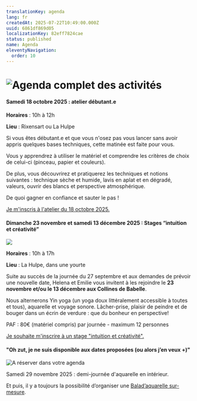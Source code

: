 ```yaml
---
translationKey: agenda
lang: fr
createdAt: 2025-07-22T10:49:00.000Z
uuid: 6861df869d05
localizationKey: 82eff7824cae
status: published
name: Agenda
eleventyNavigation:
  order: 10
---
```

# ![Agenda complet des activités](/_images/Agenda%20complet%20des%20activit%C3%A9s-1.webp)

#### 

#### Samedi 18 octobre 2025 : atelier débutant.e

**Horaires** : 10h à 12h

**Lieu** : Rixensart ou La Hulpe

Si vous êtes débutant.e et que vous n'osez pas vous lancer sans avoir appris quelques bases techniques, cette matinée est faite pour vous. 

Vous y apprendrez à utiliser le matériel et comprendre les critères de choix de celui-ci (pinceau, papier et couleurs). 

De plus, vous découvrirez et pratiquerez les techniques et notions suivantes : technique sèche et humide, lavis en aplat et en dégradé, valeurs, ouvrir des blancs et perspective atmosphérique. 

De quoi gagner en confiance et sauter le pas !

[Je m'inscris à l'atelier du 18 octobre 2025.](https://forms.gle/rjB3wdFDPHmkwAaR9)

#### Dimanche 23 novembre et samedi 13 décembre 2025 : Stages “intuition et créativité”

![](/_images/Stages%20%C2%AB%20intuition%20et%20cr%C3%A9ativit%C3%A9%20%C2%BB%20%282%29.webp)

**Horaires** : 10h à 17h

**Lieu** : La Hulpe, dans une yourte

Suite au succès de la journée du 27 septembre et aux demandes de prévoir une nouvelle date, Helena et Emilie vous invitent à les rejoindre le **23 novembre et/ou le 13 décembre aux Collines de Babelle**. 

Nous alternerons Yin yoga (un yoga doux littéralement accessible à toutes et tous), aquarelle et voyage sonore. Lâcher-prise, plaisir de peindre et de bouger dans un écrin de verdure : que du bonheur en perspective!  

PAF : 80€ (matériel compris) par journée - maximum 12 personnes

[Je souhaite m'inscrire à un stage "intuition et créativité".](https://forms.gle/fqc4fNgLsvseFbQh8)

#### 

#### "Oh zut, je ne suis disponible aux dates proposées (ou alors j’en veux +)"

![A réserver dans votre agenda](/_images/Autres%20opportunit%C3%A9s.webp)

Samedi 29 novembre 2025 : demi-journée d'aquarelle en intérieur. 

Et puis, il y a toujours la possibilité d’organiser une [Balad’aquarelle sur-mesure](https://www.voyage-aquarelle.be/fr/stages-et-journees-speciales-ou-sur-mesure/).

